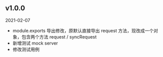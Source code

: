 ## v1.0.0

2021-02-07

- module.exports 导出修改，原默认直接导出 request 方法，现改成一个对象，包含两个方法 request / syncRequest
- 新增测试 mock server
- 修改测试用例
